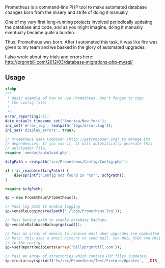 Prometheus is a command-line PHP tool to make automated database changes born from the misery and strife of doing it manually

One of my very first long-running projects involved periodically updating the database and code, and as you might imagine, doing it manually eventually became quite a burden.

Thus, Prometheus was born. After I automated this task, it was like fire was given to my team and we basked in the glory of automated upgrades.

I also wrote about my trials and errors here: http://prgmrbill.com/2012/03/database-migrations-php-mysql/

Usage
-----
```php
<?php
/**
 * Basic example of how to use Prometheus. Don't forget to copy
 * the config file!
 *
 */
error_reporting(-1);
date_default_timezone_set('America/New_York');
ini_set('error_log', realpath('logs/error.log'));
ini_set('display_errors', true);

// Prometheus uses Composer (http://getcomposer.org) to manage its
// dependencies. If you use it, it will automatically generate this
// autoloader file.
require 'vendor/autoload.php';

$cfgPath = realpath('src/Prometheus/Config/Config.php');

if (!is_readable($cfgPath)) {
    die(sprintf('Config not found in "%s"', $cfgPath));
}

require $cfgPath;

$p = new Prometheus\Prometheus();

// Pass log path to enable logging
$p->enableLogging(realpath('./logs/Prometheus.log'));  

// Pass backup path to enable database backups
$p->enableDatabaseBackup(getcwd());

// Pass an array of emails to receive mail when upgrades are completed
// Note: this uses a gmail account to send mail. Set MAIL_USER and MAIL_PASSWORD
// in the config.
$p->setReportRecipients(array('bill@prgmrbill.com'));

// Pass an array of directories which contain PHP files (updates)
$p->run(array(sprintf('%s/src/Prometheus/Test/Fixture/Updates', __DIR__)));

```


